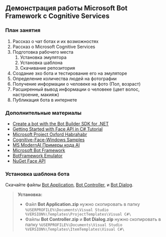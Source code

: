## Демонстрация работы Microsoft Bot Framework с Cognitive Services

### План занятия
1. Рассказ о чат ботах и их возможностях
1. Рассказ о Microsoft Cognitive Services
1. Подготовка рабочего места
    1. Установка эмулятора 
    1. Установка шаблона
    1. Скачивание репозитория 
1. Создание эхо бота и тестирование его на эмуляторе
1. Определение количества людей на фотографии
1. Получение информации о человеке на фото (Пол, возраст)
1. Расширенный вывод информации о человеке (цвет волос, настроение, макияж)
1. Публикация бота в интернете

### Дополнительные материалы
* [Create a bot with the Bot Builder SDK for .NET](https://docs.microsoft.com/en-us/bot-framework/dotnet/bot-builder-dotnet-quickstart)
* [Getting Started with Face API in C# Tutorial](https://docs.microsoft.com/ru-ru/azure/cognitive-services/face/tutorials/faceapiincsharptutorial)
* [Microsoft Project Oxford Habrahabr](https://habrahabr.ru/company/microsoft/blog/263635/)
* [Cognitive-Face-Windows Samples](https://github.com/Microsoft/Cognitive-Face-Windows)
* [MS ModernAI Примеры кода AI](https://github.com/evangelism/ModernAI)
* [Microsoft Bot Framework](https://dev.botframework.com/)
* [BotFramework Emulator](https://github.com/Microsoft/BotFramework-Emulator/releases/)
* [NuGet Face API](https://www.nuget.org/packages/Microsoft.ProjectOxford.Face/)

### Установка шаблона бота
Скачайте файлы [Bot Application](http://aka.ms/bf-bc-vstemplate), [Bot Controller](http://aka.ms/bf-bc-vscontrollertemplate), и [Bot Dialog](http://aka.ms/bf-bc-vsdialogtemplate).

> **Установка:**
> - Файл **Bot Application.zip** нужно скопировать в папку `%USERPROFILE%\Documents\Visual Studio %VERSION%\Templates\ProjectTemplates\Visual C#\`
> - Файлы **Bot Controller.zip** и **Bot Dialog.zip** нужно скопировать в папку `%USERPROFILE%\Documents\Visual Studio %VERSION%\Templates\ItemTemplates\Visual C#\`
